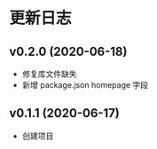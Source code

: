 # 更新日志

## v0.2.0 (2020-06-18)

- 修复库文件缺失
- 新增 package.json homepage 字段

## v0.1.1 (2020-06-17)

- 创建项目
